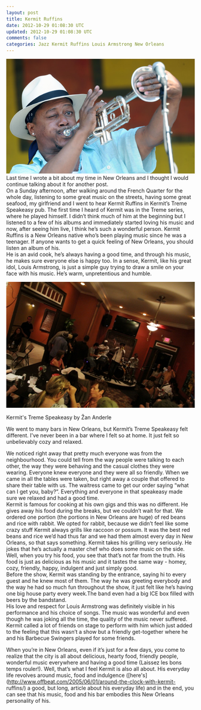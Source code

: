```yaml
---           
layout: post
title: Kermit Ruffins
date: 2012-10-29 01:08:30 UTC
updated: 2012-10-29 01:08:30 UTC
comments: false
categories: Jazz Kermit Ruffins Louis Armstrong New Orleans
---
```

  

  

  

![](/img/2Fgi2FKermit2BRuffins2B20112BNew2BOrleans2BJazz2BHeritage2BgJIrx1WbMf4l.jpg)
Last time I wrote a bit about my time in New Orleans
and I thought I would continue talking about it for another post.  
On a Sunday afternoon, after walking around the French Quarter for the whole
day, listening to some great music on the streets, having some great seafood,
my girlfriend and I went to hear Kermit Ruffins in Kermit’s Treme Speakeasy
pub. The first time I heard of Kermit was in the Treme series, where he played
himself. I didn’t think much of him at the beginning but I listened to a few
of his albums and immediately started loving his music and now, after seeing
him live, I think he’s such a wonderful person. Kermit Ruffins is a New
Orleans native who’s been playing music since he was a teenager. If anyone
wants to get a quick feeling of New Orleans, you should listen an album of
his.  
He is an avid cook, he’s always having a good time, and through his music, he
makes sure everyone else is happy too. In a sense, Kermit, like his great
idol, Louis Armstrong, is just a simple guy trying to draw a smile on your
face with his music. He’s warm, unpretentious and humble.  

![](/img/2F-jDShhHgBF2k2FUI3Vcx9yXnI2FAAAAAAAABOY2FFlPGlmHWLc82Fs16002F240912_0513.jpg)

Kermit's Treme Speakeasy by Žan Anderle

We went to many bars in New Orleans, but Kermit’s Treme Speakeasy felt
different. I’ve never been in a bar where I felt so at home. It just felt so
unbelievably cozy and relaxed.  
  
 We noticed right away that pretty much everyone was from the neighbourhood.
You could tell from the way people were talking to each other, the way they
were behaving and the casual clothes they were wearing. Everyone knew everyone
and they were all so friendly. When we came in all the tables were taken, but
right away a couple that offered to share their table with us. The waitress
came to get our order saying “what can I get you, baby?”. Everything and
everyone in that speakeasy made sure we relaxed and had a good time.  
Kermit is famous for cooking at his own gigs and this was no different. He
gives away his food during the breaks, but we couldn’t wait for that. We
ordered one portion (the portions in New Orleans are huge) of red beans and
rice with rabbit. We opted for rabbit, because we didn’t feel like some crazy
stuff Kermit always grills like raccoon or possum. It was the best red beans
and rice we’d had thus far and we had them almost every day in New Orleans, so
that says something. Kermit takes his grilling very seriously. He jokes that
he’s actually a master chef who does some music on the side. Well, when you
try his food, you see that that’s not far from the truth. His food is just as
delicious as his music and it tastes the same way - homey, cozy, friendly,
happy, indulgent and just simply good.  
Before the show, Kermit was standing by the entrance, saying hi to every guest
and he knew most of them. The way he was greeting everybody and the way he had
so much fun throughout the show, it just felt like he’s having one big house
party every week.The band even had a big ICE box filled with beers by the
bandstand.  
His love and respect for Louis Armstrong was definitely visible in his
performance and his choice of songs. The music was wonderful and even though
he was joking all the time, the quality of the music never suffered. Kermit
called a lot of friends on stage to perform with him which just added to the
feeling that this wasn’t a show but a friendly get-together where he and his
Barbecue Swingers played for some friends.  
  
When you’re in New Orleans, even if it’s just for a few days, you come to
realize that the city is all about delicious, hearty food, friendly people,
wonderful music everywhere and having a good time (Laissez les bons temps
rouler!). Well, that’s what I feel Kermit is also all about. His everyday life
revolves around music, food and indulgence
([here's](http://www.offbeat.com/2005/06/01/around-the-clock-with-kermit-
ruffins/) a good, but long, article about his everyday life) and in the end,
you can see that his music, food and his bar embodies this New Orleans
personality of his.

